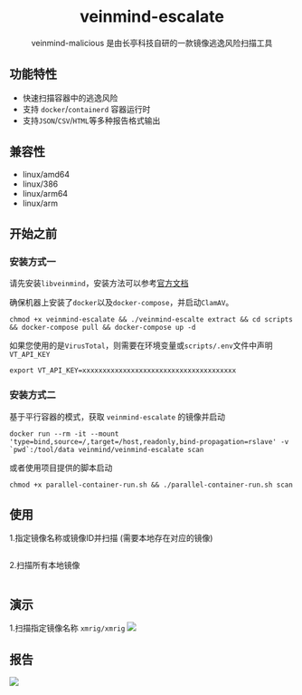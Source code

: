 
<h1 align="center"> veinmind-escalate </h1>

<p align="center">
veinmind-malicious 是由长亭科技自研的一款镜像逃逸风险扫描工具 
</p>

## 功能特性

- 快速扫描容器中的逃逸风险 
- 支持 `docker`/`containerd` 容器运行时
- 支持`JSON`/`CSV`/`HTML`等多种报告格式输出

## 兼容性

- linux/amd64
- linux/386
- linux/arm64
- linux/arm

## 开始之前

### 安装方式一

请先安装`libveinmind`，安装方法可以参考[官方文档](https://github.com/chaitin/libveinmind)

确保机器上安装了`docker`以及`docker-compose`，并启动`ClamAV`。

```
chmod +x veinmind-escalate && ./veinmind-escalte extract && cd scripts && docker-compose pull && docker-compose up -d
```

如果您使用的是`VirusTotal`，则需要在环境变量或`scripts/.env`文件中声明`VT_API_KEY`
```
export VT_API_KEY=xxxxxxxxxxxxxxxxxxxxxxxxxxxxxxxxxxxxxx
```

### 安装方式二

基于平行容器的模式，获取 `veinmind-escalate` 的镜像并启动
```
docker run --rm -it --mount 'type=bind,source=/,target=/host,readonly,bind-propagation=rslave' -v `pwd`:/tool/data veinmind/veinmind-escalate scan
```

或者使用项目提供的脚本启动
```
chmod +x parallel-container-run.sh && ./parallel-container-run.sh scan
```

## 使用

1.指定镜像名称或镜像ID并扫描 (需要本地存在对应的镜像)

```

```

2.扫描所有本地镜像

```

```


## 演示
1.扫描指定镜像名称 `xmrig/xmrig`
![](https://dinfinite.oss-cn-beijing.aliyuncs.com/image/20220119111800.png)

## 报告
![](https://dinfinite.oss-cn-beijing.aliyuncs.com/image/20220119142131.png)
